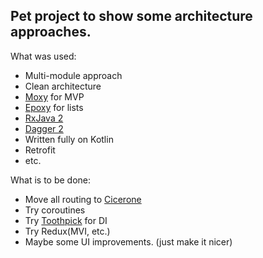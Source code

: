 ## Pet project to show some architecture approaches.

What was used:

- Multi-module approach
- Clean architecture
- [Moxy](https://github.com/Arello-Mobile/Moxy) for MVP
- [Epoxy](https://github.com/airbnb/epoxy) for lists
- [RxJava 2](https://github.com/ReactiveX/RxJava)
- [Dagger 2](https://github.com/google/dagger)
- Written fully on Kotlin
- Retrofit
- etc.

What is to be done:

- Move all routing to [Cicerone](https://github.com/terrakok/Cicerone)
- Try coroutines
- Try [Toothpick](https://github.com/stephanenicolas/toothpick) for DI
- Try Redux(MVI, etc.)
- Maybe some UI improvements. (just make it nicer)
